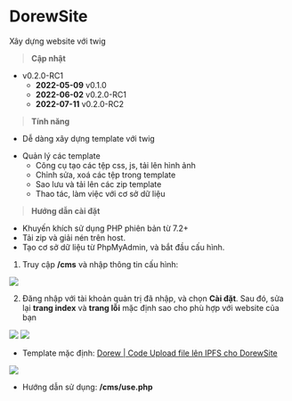 # DorewSite
Xây dựng website với twig

> **Cập nhật**
* v0.2.0-RC1
  * **2022-05-09** v0.1.0
  * **2022-06-02** v0.2.0-RC1
  * **2022-07-11** v0.2.0-RC2

> **Tính năng**
- Dễ dàng xây dựng template với twig
* Quản lý các template
  * Công cụ tạo các tệp css, js, tải lên hình ảnh
  * Chỉnh sửa, xoá các tệp trong template
  * Sao lưu và tải lên các zip template
  * Thao tác, làm việc với cơ sở dữ liệu

> **Hướng dẫn cài đặt**
- Khuyến khích sử dụng PHP phiên bản từ 7.2+
- Tải zip và giải nén trên host.
- Tạo cơ sở dữ liệu từ PhpMyAdmin, và bắt đầu cấu hình.

1.  Truy cập **/cms** và nhập thông tin cấu hình:

![](https://i.imgur.com/2Da3lEe.png)

2. Đăng nhập với tài khoản quản trị đã nhập, và chọn **Cài đặt**. Sau đó, sửa lại **trang index** và **trang lỗi** mặc định sao cho phù hợp với website của bạn

![](https://i.imgur.com/AtS7IcD.png)
![](https://i.imgur.com/5lkuF4a.png)

- Template mặc định: [Dorew | Code Upload file lên IPFS cho DorewSite](https://dorew.gq/forum/318/code-upload-file-len-ipfs-cho-dorewsite.html)

![](https://i.imgur.com/JTt9yzB.png)

- Hướng dẫn sử dụng: **/cms/use.php**
